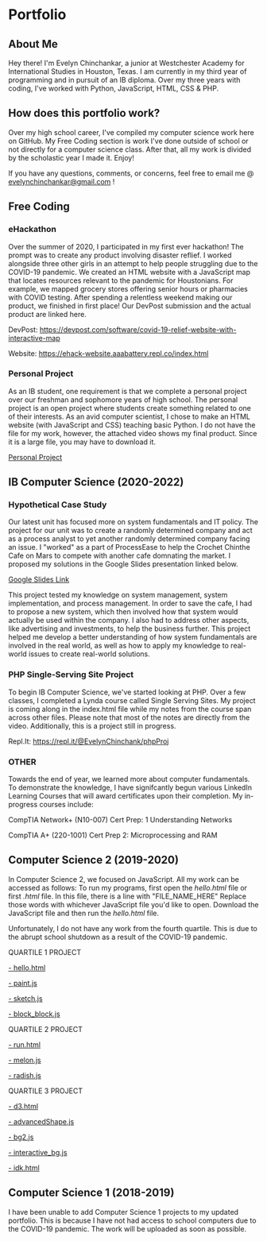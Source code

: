 # Portfolio

## About Me
Hey there! I'm Evelyn Chinchankar, a junior at Westchester Academy for International Studies in Houston, Texas. I am currently in my third year of programming and in pursuit of an IB diploma. Over my three years with coding, I've worked with Python, JavaScript, HTML, CSS & PHP. 

## How does this portfolio work?
Over my high school career, I've compiled my computer science work here on GitHub. My Free Coding section is work I've done outside of school or not directly for a computer science class. After that, all my work is divided by the scholastic year I made it. Enjoy!

If you have any questions, comments, or concerns, feel free to email me @ evelynchinchankar@gmail.com !

## Free Coding
### eHackathon
Over the summer of 2020, I participated in my first ever hackathon! The prompt was to create any product involving disaster reflief. I worked alongside three other girls in an attempt to help people struggling due to the COVID-19 pandemic. We created an HTML website with a JavaScript map that locates resources relevant to the pandemic for Houstonians. For example, we mapped grocery stores offering senior hours or pharmacies with COVID testing. After spending a relentless weekend making our product, we finished in first place! Our DevPost submission and the actual product are linked here. 

DevPost: https://devpost.com/software/covid-19-relief-website-with-interactive-map

Website: https://ehack-website.aaabattery.repl.co/index.html

### Personal Project
As an IB student, one requirement is that we complete a personal project over our freshman and sophomore years of high school. The personal project is an open project where students create something related to one of their interests. As an avid computer scientist, I chose to make an HTML website (with JavaScript and CSS) teaching basic Python. I do not have the file for my work, however, the attached video shows my final product. Since it is a large file, you may have to download it. 

[Personal Project](https://github.com/evelynchinchankar/evelynchinchankar/blob/main/pp.html%20video.mov)

## IB Computer Science (2020-2022)
### Hypothetical Case Study
Our latest unit has focused more on system fundamentals and IT policy. The project for our unit was to create a randomly determined company and act as a process analyst to yet another randomly determined company facing an issue. I "worked" as a part of ProcessEase to help the Crochet Chinthe Cafe on Mars to compete with another cafe domnating the market. I proposed my solutions in the Google Slides presentation linked below. 

[Google Slides Link](https://docs.google.com/presentation/d/1SyaNTRU3RDyw8wJcXKkNfhftmR9vhAEHuOiH0gnl_oU/edit?usp=sharing)

This project tested my knowledge on system management, system implementation, and process management. In order to save the cafe, I had to propose a new system, which then involved how that system would actually be used within the company. I also had to address other aspects, like advertising and investments, to help the business further. This project helped me develop a better understanding of how system fundamentals are involved in the real world, as well as how to apply my knowledge to real-world issues to create real-world solutions. 

### PHP Single-Serving Site Project
To begin IB Computer Science, we've started looking at PHP. Over a few classes, I completed a Lynda course called Single Serving Sites. My project is coming along in the index.html file while my notes from the course span across other files. Please note that most of the notes are directly from the video. Additionally, this is a project still in progress.

Repl.It: https://repl.it/@EvelynChinchank/phpProj

### OTHER
Towards the end of year, we learned more about computer fundamentals. To demonstrate the knowledge, I have signifcantly begun various LinkedIn Learning Courses that will award certificates upon their completion. My in-progress courses include:

CompTIA Network+ (N10-007) Cert Prep: 1 Understanding Networks

CompTIA A+ (220-1001) Cert Prep 2: Microprocessing and RAM

## Computer Science 2 (2019-2020)
In Computer Science 2, we focused on JavaScript. All my work can be accessed as follows:
To run my programs, first open the _hello.html_ file or first _.html_ file. 
In this file, there is a line with "FILE_NAME_HERE"
Replace those words with whichever JavaScript file you'd like to open.
Download the JavaScript file and then run the _hello.html_ file.

Unfortunately, I do not have any work from the fourth quartile. This is due to the abrupt school shutdown as a result of the COVID-19 pandemic. 

QUARTILE 1 PROJECT

[- hello.html](https://github.com/chinceve000/Portfoli-Yo/blob/master/hello.html)

[- paint.js](https://github.com/chinceve000/Portfoli-Yo/blob/master/paint.js)

[- sketch.js](https://github.com/chinceve000/Portfoli-Yo/blob/master/sketch.js)

[- block_block.js](https://github.com/chinceve000/Portfoli-Yo/blob/master/block_block.js)

QUARTILE 2 PROJECT

[- run.html](https://github.com/chinceve000/Portfoli-Yo/blob/master/run.html)

[- melon.js](https://github.com/chinceve000/Portfoli-Yo/blob/master/fruit.js)

[- radish.js](https://github.com/chinceve000/Portfoli-Yo/blob/master/radish.js)

QUARTILE 3 PROJECT

[- d3.html](https://github.com/chinceve000/Portfoli-Yo/blob/master/d3.html)

[- advancedShape.js](https://github.com/chinceve000/Portfoli-Yo/blob/master/advancedShape.js)

[- bg2.js](https://github.com/chinceve000/Portfoli-Yo/blob/master/bg2.js)

[- interactive_bg.js](https://github.com/chinceve000/Portfoli-Yo/blob/master/interactive_bg.js)

[- idk.html](https://github.com/chinceve000/Portfoli-Yo/blob/master/idk.html)


## Computer Science 1 (2018-2019)
I have been unable to add Computer Science 1 projects to my updated portfolio. This is because I have not had access to school computers due to the COVID-19 pandemic. The work will be uploaded as soon as possible. 

